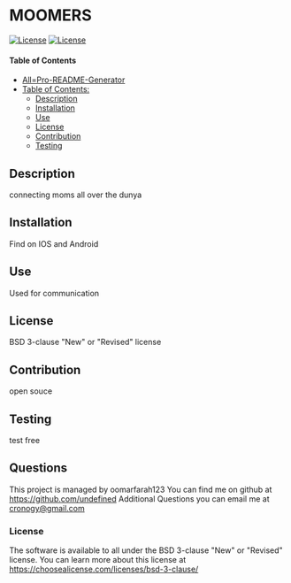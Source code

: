 # MOOMERS
[![License](https://img.shields.io/badge/License-BSD%203-clause%20"New"%20or%20"Revised"%20license-green.svg)](./https://choosealicense.com/licenses/bsd-3-clause/)
[![License](https://img.shields.io/badge/License-Bolol-lightblue.svg)](https://www.boost.org/LICENSE_1_0.txt)
#### Table of Contents
- [All=Pro-README-Generator](#all-pro-readme-generator)
- [Table of Contents:](#table-of-contents-)
  * [Description](#description)
  * [Installation](#installation) 
  * [Use](#use)
  * [License](#license)
  * [Contribution](#contribution)
  * [Testing](#testing)

## Description
connecting moms all over the dunya
## Installation
Find on IOS and Android
## Use
Used for communication
## License
BSD 3-clause "New" or "Revised" license
## Contribution
open souce
## Testing
test free 
## Questions
This project is managed by oomarfarah123
You can find me on github at https://github.com/undefined
Additional Questions you can email me at cronogy@gmail.com
### License
The software is available to all under the BSD 3-clause "New" or "Revised" license. You can learn more about this license at https://choosealicense.com/licenses/bsd-3-clause/
